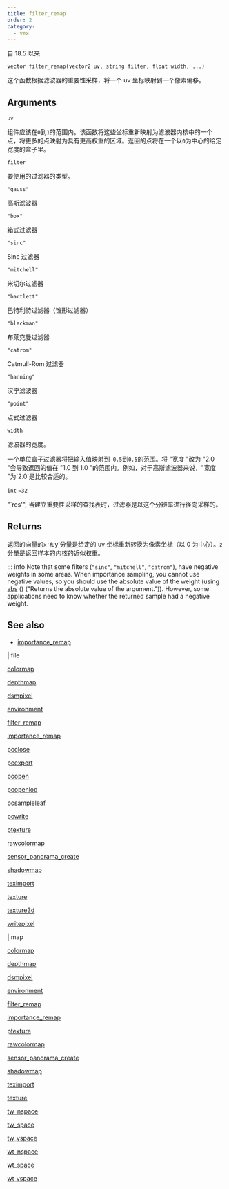 ```yaml
---
title: filter_remap
order: 2
category:
  - vex
---
```


自 18.5 以来

`vector filter_remap(vector2 uv, string filter, float width, ...)`

这个函数根据滤波器的重要性采样，将一个 uv 坐标映射到一个像素偏移。

## Arguments

`uv`

组件应该在`0`到`1`的范围内。该函数将这些坐标重新映射为滤波器内核中的一个点，将更多的点映射为具有更高权重的区域。返回的点将在一个以`0`为中心的给定宽度的盒子里。

`filter`

要使用的过滤器的类型。

`"gauss"`

高斯滤波器

`"box"`

箱式过滤器

`"sinc"`

Sinc 过滤器

`"mitchell"`

米切尔过滤器

`"bartlett"`

巴特利特过滤器（锥形过滤器）

`"blackman"`

布莱克曼过滤器

`"catrom"`

Catmull-Rom 过滤器

`"hanning"`

汉宁滤波器

`"point"`

点式过滤器

`width`

滤波器的宽度。

一个单位盒子过滤器将把输入值映射到`-0.5`到`0.5`的范围。将 "宽度 "改为 "2.0 "会导致返回的值在 "1.0 到 1.0 "的范围内。例如，对于高斯滤波器来说，"宽度 "为`2.0'是比较合适的。

`int`
`=32`

"`res'", 当建立重要性采样的查找表时，过滤器是以这个分辨率进行径向采样的。

## Returns

返回的向量的`x'和`y'分量是给定的 uv 坐标重新转换为像素坐标（以 0 为中心）。`z`分量是返回样本的内核的近似权重。

::: info Note that some filters (`"sinc"`, `"mitchell"`, `"catrom"`), have negative weights in some areas. When importance sampling, you cannot use negative values, so you should use the absolute value of the weight (using [abs](abs.html) () ("Returns the absolute value of the argument.")). However, some applications need to know whether the returned sample had a negative weight.

## See also

- [importance_remap](importance_remap.html)

|
file

[colormap](colormap.html)

[depthmap](depthmap.html)

[dsmpixel](dsmpixel.html)

[environment](environment.html)

[filter_remap](filter_remap.html)

[importance_remap](importance_remap.html)

[pcclose](pcclose.html)

[pcexport](pcexport.html)

[pcopen](pcopen.html)

[pcopenlod](pcopenlod.html)

[pcsampleleaf](pcsampleleaf.html)

[pcwrite](pcwrite.html)

[ptexture](ptexture.html)

[rawcolormap](rawcolormap.html)

[sensor_panorama_create](sensor_panorama_create.html)

[shadowmap](shadowmap.html)

[teximport](teximport.html)

[texture](texture.html)

[texture3d](texture3d.html)

[writepixel](writepixel.html)

|
map

[colormap](colormap.html)

[depthmap](depthmap.html)

[dsmpixel](dsmpixel.html)

[environment](environment.html)

[filter_remap](filter_remap.html)

[importance_remap](importance_remap.html)

[ptexture](ptexture.html)

[rawcolormap](rawcolormap.html)

[sensor_panorama_create](sensor_panorama_create.html)

[shadowmap](shadowmap.html)

[teximport](teximport.html)

[texture](texture.html)

[tw_nspace](tw_nspace.html)

[tw_space](tw_space.html)

[tw_vspace](tw_vspace.html)

[wt_nspace](wt_nspace.html)

[wt_space](wt_space.html)

[wt_vspace](wt_vspace.html)
